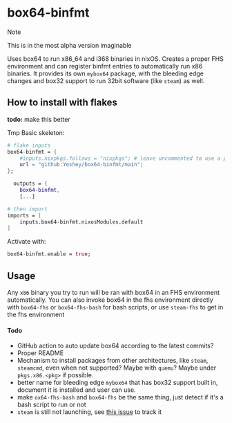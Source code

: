 # box64-binfmt
> [!NOTE]  
> This is in the most alpha version imaginable

Uses box64 to run x86_64 and i368 binaries in nixOS. Creates a proper FHS environment and can register binfmt entries to automatically run x86 binaries.
It provides its own `mybox64` package, with the bleeding edge changes and box32 support to run 32bit software (like `steam`) as well.

## How to install with flakes
**todo:** make this better

Tmp Basic skeleton:

```nix
# flake inputs
box64-binfmt = {
    #inputs.nixpkgs.follows = "nixpkgs"; # leave uncommented to use a pinned version of nixpkgs
    url = "github:Yeshey/box64-binfmt/main";
};
```

```nix
  outputs = {
    box64-binfmt,
    [...]
```

```nix
# then import
imports = [
    inputs.box64-binfmt.nixosModules.default
]
```
Activate with:
```nix
box64-binfmt.enable = true;

```

## Usage

Any `x86` binary you try to run will be ran with box64 in an FHS environment automatically. You can also invoke box64 in the fhs environment directly with `box64-fhs` or `box64-fhs-bash` for bash scripts, or use `steam-fhs` to get in the fhs environment

#### Todo
- GitHub action to auto update box64 according to the latest commits?
- Proper README
- Mechanism to install packages from other architectures, like `steam`, `steamcmd`, even when not supported? Maybe with `quemu`? Maybe under `pkgs.x86.<pkg>` if possible.
- better name for bleeding edge `mybox64` that has box32 support built in, document it is installed and user can use.
- make `ox64-fhs-bash` and `box64-fhs` be the same thing, just detect if it's a bash script to run or not
- `steam` is still not launching, see [this issue](https://github.com/ptitSeb/box64/issues/2478) to track it
